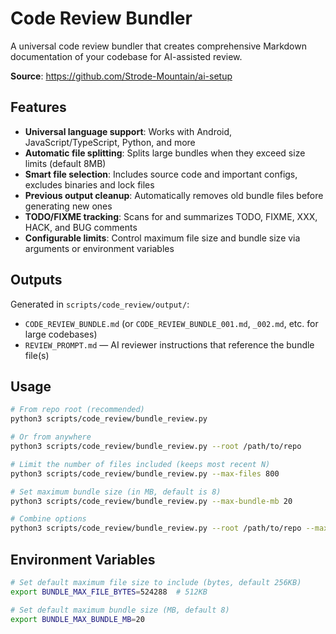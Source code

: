 # Code Review Bundler

A universal code review bundler that creates comprehensive Markdown documentation of your codebase for AI-assisted review.

**Source**: https://github.com/Strode-Mountain/ai-setup

## Features

- **Universal language support**: Works with Android, JavaScript/TypeScript, Python, and more
- **Automatic file splitting**: Splits large bundles when they exceed size limits (default 8MB)
- **Smart file selection**: Includes source code and important configs, excludes binaries and lock files
- **Previous output cleanup**: Automatically removes old bundle files before generating new ones
- **TODO/FIXME tracking**: Scans for and summarizes TODO, FIXME, XXX, HACK, and BUG comments
- **Configurable limits**: Control maximum file size and bundle size via arguments or environment variables

## Outputs

Generated in `scripts/code_review/output/`:
- `CODE_REVIEW_BUNDLE.md` (or `CODE_REVIEW_BUNDLE_001.md`, `_002.md`, etc. for large codebases)
- `REVIEW_PROMPT.md` — AI reviewer instructions that reference the bundle file(s)

## Usage

```bash
# From repo root (recommended)
python3 scripts/code_review/bundle_review.py

# Or from anywhere
python3 scripts/code_review/bundle_review.py --root /path/to/repo

# Limit the number of files included (keeps most recent N)
python3 scripts/code_review/bundle_review.py --max-files 800

# Set maximum bundle size (in MB, default is 8)
python3 scripts/code_review/bundle_review.py --max-bundle-mb 20

# Combine options
python3 scripts/code_review/bundle_review.py --root /path/to/repo --max-files 500 --max-bundle-mb 10
```

## Environment Variables

```bash
# Set default maximum file size to include (bytes, default 256KB)
export BUNDLE_MAX_FILE_BYTES=524288  # 512KB

# Set default maximum bundle size (MB, default 8)
export BUNDLE_MAX_BUNDLE_MB=20
```
